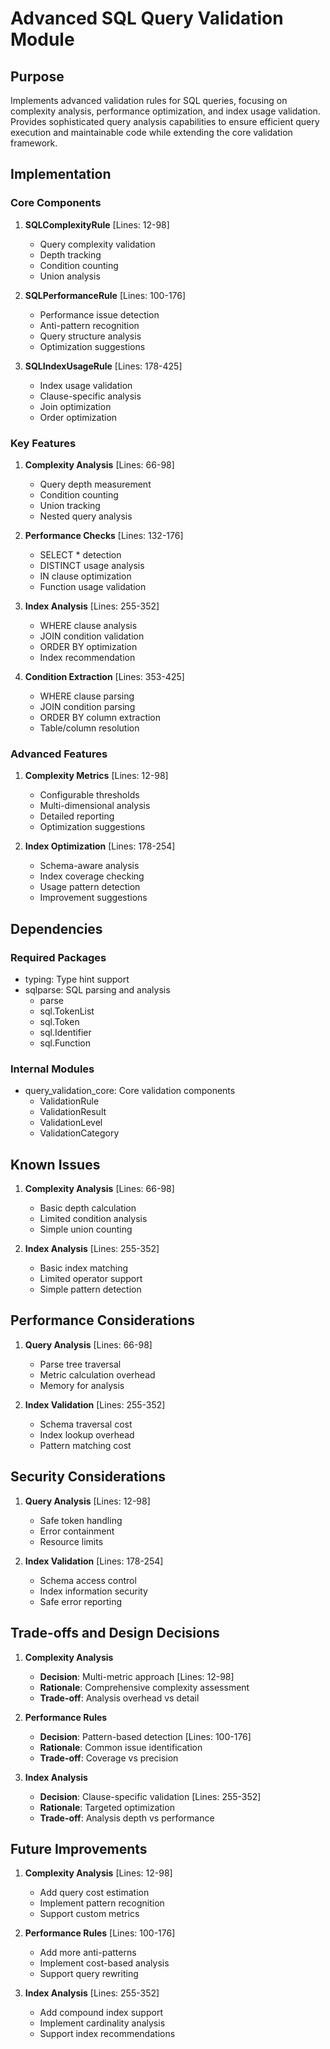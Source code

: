 # Advanced SQL Query Validation Module

## Purpose

Implements advanced validation rules for SQL queries, focusing on complexity analysis, performance optimization, and index usage validation. Provides sophisticated query analysis capabilities to ensure efficient query execution and maintainable code while extending the core validation framework.

## Implementation

### Core Components

1. **SQLComplexityRule** [Lines: 12-98]

   - Query complexity validation
   - Depth tracking
   - Condition counting
   - Union analysis

2. **SQLPerformanceRule** [Lines: 100-176]

   - Performance issue detection
   - Anti-pattern recognition
   - Query structure analysis
   - Optimization suggestions

3. **SQLIndexUsageRule** [Lines: 178-425]
   - Index usage validation
   - Clause-specific analysis
   - Join optimization
   - Order optimization

### Key Features

1. **Complexity Analysis** [Lines: 66-98]

   - Query depth measurement
   - Condition counting
   - Union tracking
   - Nested query analysis

2. **Performance Checks** [Lines: 132-176]

   - SELECT \* detection
   - DISTINCT usage analysis
   - IN clause optimization
   - Function usage validation

3. **Index Analysis** [Lines: 255-352]

   - WHERE clause analysis
   - JOIN condition validation
   - ORDER BY optimization
   - Index recommendation

4. **Condition Extraction** [Lines: 353-425]
   - WHERE clause parsing
   - JOIN condition parsing
   - ORDER BY column extraction
   - Table/column resolution

### Advanced Features

1. **Complexity Metrics** [Lines: 12-98]

   - Configurable thresholds
   - Multi-dimensional analysis
   - Detailed reporting
   - Optimization suggestions

2. **Index Optimization** [Lines: 178-254]
   - Schema-aware analysis
   - Index coverage checking
   - Usage pattern detection
   - Improvement suggestions

## Dependencies

### Required Packages

- typing: Type hint support
- sqlparse: SQL parsing and analysis
  - parse
  - sql.TokenList
  - sql.Token
  - sql.Identifier
  - sql.Function

### Internal Modules

- query_validation_core: Core validation components
  - ValidationRule
  - ValidationResult
  - ValidationLevel
  - ValidationCategory

## Known Issues

1. **Complexity Analysis** [Lines: 66-98]

   - Basic depth calculation
   - Limited condition analysis
   - Simple union counting

2. **Index Analysis** [Lines: 255-352]
   - Basic index matching
   - Limited operator support
   - Simple pattern detection

## Performance Considerations

1. **Query Analysis** [Lines: 66-98]

   - Parse tree traversal
   - Metric calculation overhead
   - Memory for analysis

2. **Index Validation** [Lines: 255-352]
   - Schema traversal cost
   - Index lookup overhead
   - Pattern matching cost

## Security Considerations

1. **Query Analysis** [Lines: 12-98]

   - Safe token handling
   - Error containment
   - Resource limits

2. **Index Validation** [Lines: 178-254]
   - Schema access control
   - Index information security
   - Safe error reporting

## Trade-offs and Design Decisions

1. **Complexity Analysis**

   - **Decision**: Multi-metric approach [Lines: 12-98]
   - **Rationale**: Comprehensive complexity assessment
   - **Trade-off**: Analysis overhead vs detail

2. **Performance Rules**

   - **Decision**: Pattern-based detection [Lines: 100-176]
   - **Rationale**: Common issue identification
   - **Trade-off**: Coverage vs precision

3. **Index Analysis**
   - **Decision**: Clause-specific validation [Lines: 255-352]
   - **Rationale**: Targeted optimization
   - **Trade-off**: Analysis depth vs performance

## Future Improvements

1. **Complexity Analysis** [Lines: 12-98]

   - Add query cost estimation
   - Implement pattern recognition
   - Support custom metrics

2. **Performance Rules** [Lines: 100-176]

   - Add more anti-patterns
   - Implement cost-based analysis
   - Support query rewriting

3. **Index Analysis** [Lines: 255-352]
   - Add compound index support
   - Implement cardinality analysis
   - Support index recommendations
